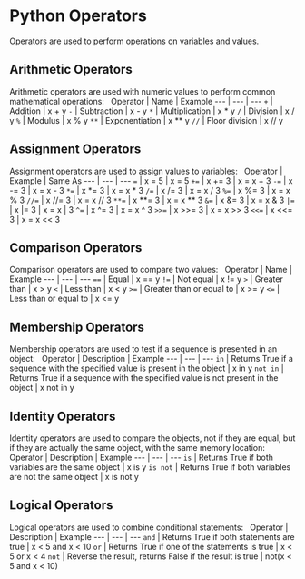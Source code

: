 # Python Operators
Operators are used to perform operations on variables and values.
&nbsp;
## Arithmetic Operators
Arithmetic operators are used with numeric values to perform common mathematical operations:
&nbsp;
Operator | Name | Example
--- | --- | ---
`+` | Addition | x + y
`-` | Subtraction | x - y
`*` | Multiplication | x * y
`/` | Division | x / y
`%` | Modulus | x % y
`**` | Exponentiation | x ** y
`//` | Floor division | x // y
&nbsp;
## Assignment Operators
Assignment operators are used to assign values to variables:
&nbsp;
Operator | Example | Same As
--- | --- | ---
`=` | x = 5 | x = 5
`+=` | x += 3 | x = x + 3
`-=` | x -= 3 | x = x - 3
`*=` | x *= 3 | x = x * 3
`/=` | x /= 3 | x = x / 3
`%=` | x %= 3 | x = x % 3
`//=` | x //= 3 | x = x // 3
`**=` | x **= 3 | x = x ** 3
`&=` | x &= 3 | x = x & 3
`|=` | x |= 3 | x = x | 3
`^=` | x ^= 3 | x = x ^ 3
`>>=` | x >>= 3 | x = x >> 3
`<<=` | x <<= 3 | x = x << 3
&nbsp;
## Comparison Operators
Comparison operators are used to compare two values:
&nbsp;
Operator | Name | Example
--- | --- | ---
`==` | Equal | x == y
`!=` | Not equal | x != y
`>` | Greater than | x > y
`<` | Less than | x < y
`>=` | Greater than or equal to | x >= y
`<=` | Less than or equal to | x <= y
&nbsp;
## Membership Operators
Membership operators are used to test if a sequence is presented in an object:
&nbsp;
Operator | Description | Example
--- | --- | ---
`in`  | Returns True if a sequence with the specified value is present in the object | x in y
`not in` | Returns True if a sequence with the specified value is not present in the object | x not in y
&nbsp;
## Identity Operators
Identity operators are used to compare the objects, not if they are equal, but if they are actually the same object, with the same memory location:
&nbsp;
Operator | Description | Example
--- | --- | ---
`is`  | Returns True if both variables are the same object | x is y
`is not` | Returns True if both variables are not the same object | x is not y
&nbsp;
## Logical Operators
Logical operators are used to combine conditional statements:
&nbsp;
Operator | Description | Example
--- | --- | ---
`and`  | Returns True if both statements are true | x < 5 and  x < 10
`or` | Returns True if one of the statements is true | x < 5 or x < 4
`not` | Reverse the result, returns False if the result is true | not(x < 5 and x < 10)
&nbsp;

